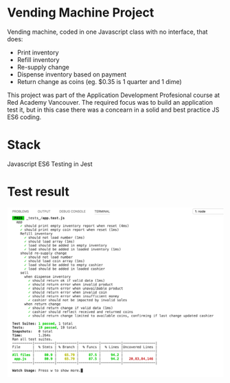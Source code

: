 # Vending Machine Project

Vending machine, coded in one Javascript class with no interface, that does:

* Print inventory
* Refill inventory
* Re-supply change
* Dispense inventory based on payment
* Return change as coins (eg. $0.35 is 1 quarter and 1 dime)

This project was part of the Application Development Profesional course at Red Academy Vancouver. The required focus was to build an application test it, but in this case there was a concearn in a solid and best practice JS ES6 coding.

# Stack

Javascript ES6
Testing in Jest

# Test result

![Test results](https://github.com/plinioprado/adp-vmachine/raw/master/img/Screen%20Shot%202017-08-21%20at%2008.52.08.png)